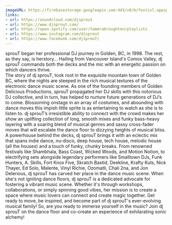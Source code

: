 ```yaml
---
imageURL: https://firebasestorage.googleapis.com:443/v0/b/festivl.appspot.com/o/userContent%2FD073390A-4F59-4561-A5AF-9AED2658CF6D.png?alt=media&token=c720bf17-c3c3-44cf-a29c-dbc39d345c4e
links:
- url: https://soundcloud.com/djsprout
- url: https://www.djsprout.com/
- url: https://open.spotify.com/user/tammrabroughton/playlists
- url: https://www.instagram.com/djsprout
- url: https://www.facebook.com/djsprouT/
---
```

sprouT began her professional DJ  journey in Golden, BC, in 1998. The rest, as they say, is herstory...
Hailing from Vancouver Island's Comox Valley, dj sprouT commands both the decks and the mic with an energetic passion on which dancers thrive.  
The story of dj sprouT, took root in the exquisite mountain town of Golden BC, where the nights are steeped in the rich musical textures of the electronic dance music scene.  As one of the founding members of Golden Delicious Productions, sprouT propagated her DJ skills with this notorious DJ collective, and in turn, has helped to nurture future generations of DJ’s to come.
Blossoming onstage in an array of costumes, and abounding with dance moves this impish little sprite is as entertaining to watch as she is to listen to.  dj sprouT’s irresistible ability to connect with the crowd makes her show an uplifting collection of long, smooth mixes and funky bass-heavy layering with a soaring blend of musical genres and sassy cross-fader moves that will escalate the dance floor to dizzying heights of musical bliss.
A powerhouse behind the decks, dj sprouT brings it with an eclectic mix that spans indie dance, nu-disco, deep house, tech house, melodic house (all the houses) and a touch of funky, chunky breaks.
From renowned festivals like Shambhala, Bass Coast, Wicked Woods, and Motion Notion, to electrifying sets alongside legendary performers like Smalltown DJs, Funk Hunters, A. Skills, Fort Knox Five, Skratch Bastid, Deekline, Krafty Kuts, Nick Thayer, Ed Solo, Malente, Vinyl Richie, Ozomatli, Chali 2na, and Jon Delerious, dj sprouT has carved her place in the dance music scene. 
When she's not igniting dance floors, dj sprouT is a dedicated advocate for fostering a vibrant music scene. Whether it's through workshops, collaborations, or simply spinning good vibes, her mission is to create a space where music lovers can connect and create magic together. Get ready to move, be inspired, and become part of dj sprouT's ever-evolving musical family!
​So, are you ready to immerse yourself in the music?  Join dj sprouT on the dance floor and co-create an experience of exhilarating sonic alchemy! 